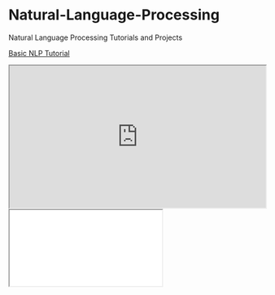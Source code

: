 # Natural-Language-Processing
Natural Language Processing Tutorials and Projects

<a href ="https://github.com/gaurav-shahane/Natural-Language-Processing/raw/master/NLP%20101.pdf"> Basic NLP Tutorial</a>

<iframe id="iframepdf" src="https://github.com/gaurav-shahane/Natural-Language-Processing/raw/master/NLP%20101.pdf" width="100%"
style="height:20em">pdf</iframe>

<iframe id="https://github.com/gaurav-shahane/Natural-Language-Processing/raw/master/NLP%20101.pdf" src="files/example.pdf"></iframe>
